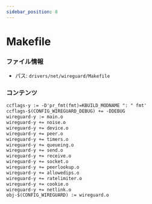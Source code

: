 ```yaml
---
sidebar_position: 8
---
```

# Makefile

### ファイル情報

- パス: `drivers/net/wireguard/Makefile`

### コンテンツ

```txt
ccflags-y := -D'pr_fmt(fmt)=KBUILD_MODNAME ": " fmt'
ccflags-$(CONFIG_WIREGUARD_DEBUG) += -DDEBUG
wireguard-y := main.o
wireguard-y += noise.o
wireguard-y += device.o
wireguard-y += peer.o
wireguard-y += timers.o
wireguard-y += queueing.o
wireguard-y += send.o
wireguard-y += receive.o
wireguard-y += socket.o
wireguard-y += peerlookup.o
wireguard-y += allowedips.o
wireguard-y += ratelimiter.o
wireguard-y += cookie.o
wireguard-y += netlink.o
obj-$(CONFIG_WIREGUARD) := wireguard.o

```
